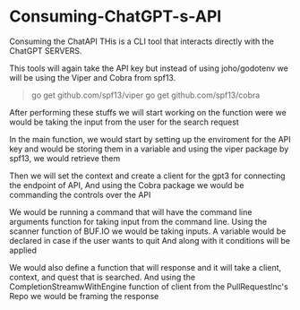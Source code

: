 # Consuming-ChatGPT-s-API
Consuming the ChatAPI
THis is a CLI tool that interacts directly with the ChatGPT SERVERS.

This tools will again take the API key but instead of using joho/godotenv we will be using the Viper and Cobra from spf13. 

> go get github.com/spf13/viper
> go get github.com/spf13/cobra


After performing these stuffs we will start working on the function were we would be taking the input from the user for the search request

In the main function, we would start by setting up the enviroment for the API key and would be storing them in a variable and using the viper package by spf13, we would retrieve them

Then we will set the context and create a client for the gpt3 for connecting the endpoint of API, And using the Cobra package we would be commanding the controls over the API

We would be running a command that will have the command line arguments function for taking input from the command line.
Using the scanner function of BUF.IO we would be taking inputs. 
A variable would be declared in case if the user wants to quit
And along with it conditions will be applied

We would also define a function that will response and it will take a client, context, and quest that is searched. And using the CompletionStreamwWithEngine function of client from the PullRequestInc's Repo we would be framing the response
